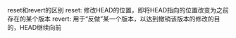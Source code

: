 reset和revert的区别
reset: 修改HEAD的位置，即将HEAD指向的位置改变为之前存在的某个版本
revert: 用于“反做”某一个版本，以达到撤销该版本的修改的目的，HEAD继续向前